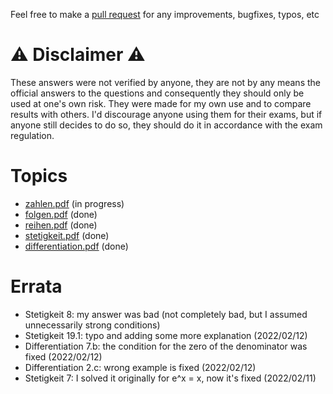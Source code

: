 Feel free to make a [pull request](https://github.com/kosii/kernfragen/pulls) for any improvements, bugfixes, typos, etc 

# ⚠️ Disclaimer ⚠️
These answers were not verified by anyone, they are not by any means the official answers to the questions and consequently they should only be used at one's own risk. They were made for my own use and to compare results with others. I'd discourage anyone using them for their exams, but if anyone still decides to do so, they should do it in accordance with the exam regulation.

# Topics
- [zahlen.pdf](1-Zahlen/zahlen.pdf) (in progress)
- [folgen.pdf](2-Folgen/folgen.pdf) (done)
- [reihen.pdf](2-Reihen/reihen.pdf) (done)
- [stetigkeit.pdf](3-Stetigkeit/stetigkeit.pdf) (done)
- [differentiation.pdf](4-Differentiation/differentiation.pdf) (done)

# Errata
- Stetigkeit 8: my answer was bad (not completely bad, but I assumed unnecessarily strong conditions)
- Stetigkeit 19.1: typo and adding some more explanation (2022/02/12)
- Differentiation 7.b: the condition for the zero of the denominator was fixed (2022/02/12)
- Differentiation 2.c: wrong example is fixed (2022/02/12)
- Stetigkeit 7: I solved it originally for e^x = x, now it's fixed (2022/02/11)